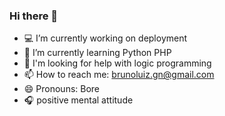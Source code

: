 ### Hi there 👋

- 💻 I’m currently working on deployment 
- 🐍 I’m currently learning Python  PHP
- 🤔 I'm looking for help with logic programming
- 📫 How to reach me: brunoluiz.gn@gmail.com
- 😄 Pronouns: Bore
- 🎧 positive mental attitude

<!--
**brunoluizgn/brunoluizgn** is a ✨ _special_ ✨ repository because its `README.md` (this file) appears on your GitHub profile.

Here are some ideas to get you started:

- 🔭 I’m currently working on deployment 
- 🐍 I’m currently learning Python
- 🤔 I'm looking for help with logic programming
- 📫 How to reach me: brunoluiz.gn@gmail.com
- 😄 Pronouns: Bore
-->

